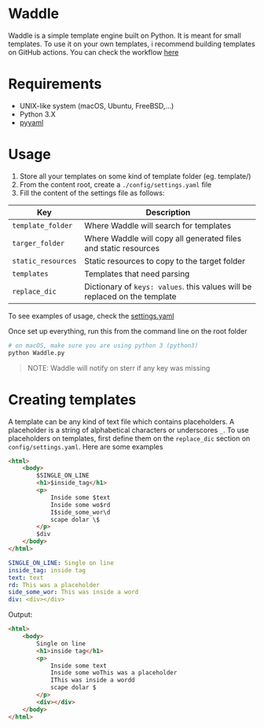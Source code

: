 # Waddle

Waddle is a simple template engine built on Python. It is meant for small 
templates. To use it on your own templates, i recommend building 
templates on GitHub actions. You can check the workflow [here](.github/workflows/build-website.yaml)

# Requirements

- UNIX-like system (macOS, Ubuntu, FreeBSD,...)
- Python 3.X
- [pyyaml](https://pypi.org/project/PyYAML/)

# Usage

1. Store all your templates on some kind of template folder (eg. template/)
2. From the content root, create a `./config/settings.yaml` file
3. Fill the content of the settings file as follows:

|Key| Description | 
|---| ----------- |
| `template_folder` | Where Waddle will search for templates |
| `targer_folder` | Where Waddle will copy all generated files and static resources |
| `static_resources` | Static resources to copy to the target folder |
| `templates` | Templates that need parsing |
| `replace_dic` | Dictionary of `keys: values`. this values will be replaced on the template|

To see examples of usage, check the [settings.yaml](config/settings.yaml)

Once set up everything, run this from the command line on the root folder

```bash
# on macOS, make sure you are using python 3 (python3)
python Waddle.py
```

> NOTE: Waddle will notify on sterr if any key was missing

# Creating templates

A template can be any kind of text file which contains placeholders. 
A placeholder is a string of alphabetical characters or underscores `_`. 
To use placeholders on templates, first define them on the `replace_dic`
section on `config/settings.yaml`. Here are some examples

```html
<html>
    <body>
        $SINGLE_ON_LINE
        <h1>$inside_tag</h1>
        <p>
            Inside some $text
            Inside some wo$rd
            I$side_some_wor\d 
            scape dolar \$
        </p>
        $div
    </body>
</html>
```

```yaml
SINGLE_ON_LINE: Single on line
inside_tag: inside tag
text: text
rd: This was a placeholder
side_some_wor: This was inside a word
div: <div></div>
```

Output:

```html
<html>
    <body>
        Single on line
        <h1>inside tag</h1>
        <p>
            Inside some text
            Inside some woThis was a placeholder
            IThis was inside a wordd 
            scape dolar $
        </p>
        <div></div>
    </body>
</html>
